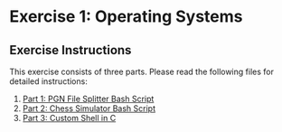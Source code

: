 # Exercise 1: Operating Systems

## Exercise Instructions
This exercise consists of three parts. Please read the following files for detailed instructions:

1. [Part 1: PGN File Splitter Bash Script](Part1.md)
2. [Part 2: Chess Simulator Bash Script](Part2.md)
3. [Part 3: Custom Shell in C](Part3.md)
